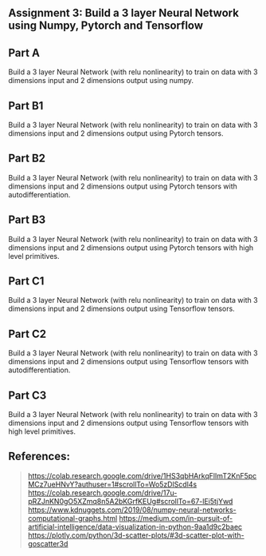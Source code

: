 Assignment 3: Build a 3 layer Neural Network using Numpy, Pytorch and Tensorflow
-
Part A
-
Build a 3 layer Neural Network (with relu nonlinearity) to train on data with 3 dimensions input and 2 dimensions output using numpy.

Part B1
-
Build a 3 layer Neural Network (with relu nonlinearity) to train on data with 3 dimensions input and 2 dimensions output using Pytorch tensors.

Part B2
-
Build a 3 layer Neural Network (with relu nonlinearity) to train on data with 3 dimensions input and 2 dimensions output using Pytorch tensors with autodifferentiation.

Part B3
-
Build a 3 layer Neural Network (with relu nonlinearity) to train on data with 3 dimensions input and 2 dimensions output using Pytorch tensors with high level primitives.

Part C1
-
Build a 3 layer Neural Network (with relu nonlinearity) to train on data with 3 dimensions input and 2 dimensions output using Tensorflow tensors.

Part C2
-
Build a 3 layer Neural Network (with relu nonlinearity) to train on data with 3 dimensions input and 2 dimensions output using Tensorflow tensors with autodifferentiation.

Part C3
-
Build a 3 layer Neural Network (with relu nonlinearity) to train on data with 3 dimensions input and 2 dimensions output using Tensorflow tensors with high level primitives.

References:
-
> https://colab.research.google.com/drive/1HS3qbHArkqFlImT2KnF5pcMCz7ueHNvY?authuser=1#scrollTo=Wo5zDlScdl4s
> https://colab.research.google.com/drive/17u-pRZJnKN0gO5XZmq8n5A2bKGrfKEUg#scrollTo=67-lEi5tjYwd
> https://www.kdnuggets.com/2019/08/numpy-neural-networks-computational-graphs.html
> https://medium.com/in-pursuit-of-artificial-intelligence/data-visualization-in-python-9aa1d9c2baec
> https://plotly.com/python/3d-scatter-plots/#3d-scatter-plot-with-goscatter3d
